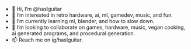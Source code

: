 - 👋 Hi, I’m @haslguitar
- 👀 I’m interested in retro hardware, ai, ml, gamedev, music, and fun.
- 🌱 I’m currently learning ml, blender, and how to slow down.
- 💞️ I’m looking to collaborate on games, hardware, music, vegan cooking, ai generated programs, and procedural generation.
- 📫 Reach me on ig/haslguitar.

<!---
haslguitar/haslguitar is a ✨ special ✨ repository because its `README.md` (this file) appears on your GitHub profile.
You can click the Preview link to take a look at your changes.
--->
